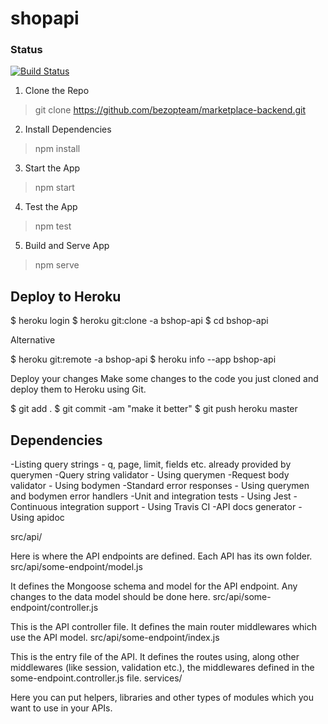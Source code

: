 # shopapi

### Status
[![Build Status](https://travis-ci.org/bezopteam/marketplace-backend.svg?branch=master)](https://travis-ci.org/bezopteam/marketplace-backend)

1. Clone the Repo

> git clone https://github.com/bezopteam/marketplace-backend.git

2. Install Dependencies

> npm install

3. Start the App

> npm start

4. Test the App

> npm test

5. Build and Serve App

> npm serve


## Deploy to Heroku

$ heroku login
$ heroku git:clone -a bshop-api
$ cd bshop-api

Alternative 

$ heroku git:remote -a bshop-api
$ heroku info --app bshop-api

Deploy your changes
Make some changes to the code you just cloned and deploy them to Heroku using Git.

$ git add .
$ git commit -am "make it better"
$ git push heroku master

## Dependencies
-Listing query strings - q, page, limit, fields etc. already provided by querymen
-Query string validator - Using querymen
-Request body validator - Using bodymen
-Standard error responses - Using querymen and bodymen error handlers
-Unit and integration tests - Using Jest
-Continuous integration support - Using Travis CI
-API docs generator - Using apidoc

src/api/

Here is where the API endpoints are defined. Each API has its own folder.
src/api/some-endpoint/model.js

It defines the Mongoose schema and model for the API endpoint. Any changes to the data model should be done here.
src/api/some-endpoint/controller.js

This is the API controller file. It defines the main router middlewares which use the API model.
src/api/some-endpoint/index.js

This is the entry file of the API. It defines the routes using, along other middlewares (like session, validation etc.), the middlewares defined in the some-endpoint.controller.js file.
services/

Here you can put helpers, libraries and other types of modules which you want to use in your APIs.